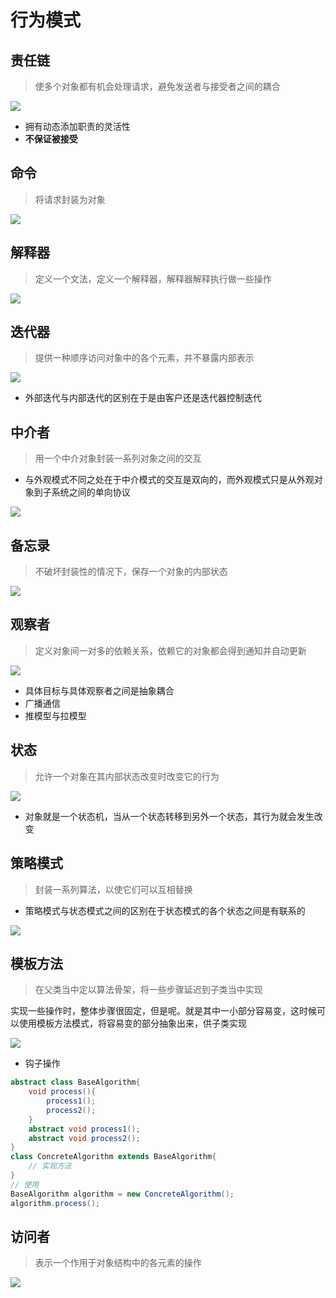 # 行为模式

## 责任链

> 使多个对象都有机会处理请求，避免发送者与接受者之间的耦合

![](https://timgsa.baidu.com/timg?image&quality=80&size=b9999_10000&sec=1574654436690&di=48ae1c547c211016404e86d225d15050&imgtype=jpg&src=http%3A%2F%2Fimg1.imgtn.bdimg.com%2Fit%2Fu%3D519770121%2C2436189056%26fm%3D214%26gp%3D0.jpg)

- 拥有动态添加职责的灵活性
- **不保证被接受**

## 命令

> 将请求封装为对象

![](https://timgsa.baidu.com/timg?image&quality=80&size=b9999_10000&sec=1574654593472&di=91a10ee12e6e2863bfb8f73c97318f13&imgtype=jpg&src=http%3A%2F%2Fimg3.imgtn.bdimg.com%2Fit%2Fu%3D1495264788%2C3257090640%26fm%3D214%26gp%3D0.jpg)

## 解释器

> 定义一个文法，定义一个解释器，解释器解释执行做一些操作

![](https://images0.cnblogs.com/blog/533121/201412/091203106181898.png)

## 迭代器

> 提供一种顺序访问对象中的各个元素，并不暴露内部表示

![](http://image.codes51.com/Article/image/20160509/20160509193506_2193.jpg)

- 外部迭代与内部迭代的区别在于是由客户还是迭代器控制迭代

## 中介者

> 用一个中介对象封装一系列对象之间的交互

- 与外观模式不同之处在于中介模式的交互是双向的，而外观模式只是从外观对象到子系统之间的单向协议

![](https://imgedu.lagou.com/1209090-20190829171805208-637969589.png)

## 备忘录

> 不破坏封装性的情况下，保存一个对象的内部状态

![](https://www.cnblogs.com/images/cnblogs_com/yangfengming/Design%20Patterns/21.Memento_01.jpg)

## 观察者

>定义对象间一对多的依赖关系，依赖它的对象都会得到通知并自动更新

![](https://img-blog.csdn.net/20161111191040882)

- 具体目标与具体观察者之间是抽象耦合
- 广播通信
- 推模型与拉模型

## 状态

> 允许一个对象在其内部状态改变时改变它的行为

![](http://xylsh.github.io/images/design-pattern/p410.png)

- 对象就是一个状态机，当从一个状态转移到另外一个状态，其行为就会发生改变

## 策略模式

> 封装一系列算法，以使它们可以互相替换

- 策略模式与状态模式之间的区别在于状态模式的各个状态之间是有联系的

![](https://design-patterns.readthedocs.io/zh_CN/latest/_images/Strategy.jpg)

## 模板方法

> 在父类当中定以算法骨架，将一些步骤延迟到子类当中实现

实现一些操作时，整体步骤很固定，但是呢。就是其中一小部分容易变，这时候可以使用模板方法模式，将容易变的部分抽象出来，供子类实现

![](https://s1.51cto.com/wyfs02/M02/07/E3/wKiom1nTsy6QH7fSAABnq3D-dY4625.jpg)

- 钩子操作

```java
abstract class BaseAlgorithm{
    void process(){
        process1();
        process2();
    }
    abstract void process1();
    abstract void process2();
}
class ConcreteAlgorithm extends BaseAlgorithm{
    // 实现方法
}
// 使用
BaseAlgorithm algorithm = new ConcreteAlgorithm();
algorithm.process();
```

## 访问者

> 表示一个作用于对象结构中的各元素的操作

![](http://www.uml.org.cn/sjms/images/2017050431.png)



